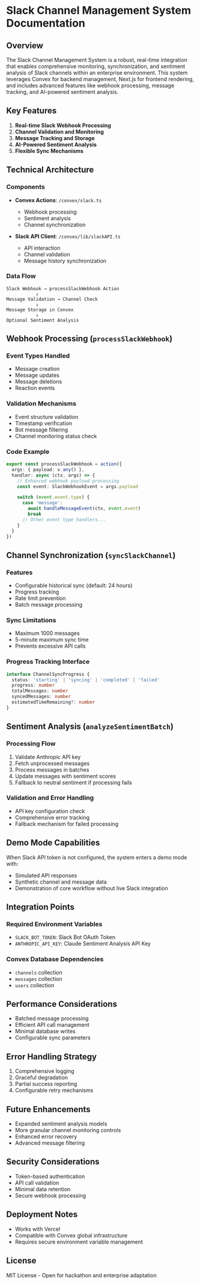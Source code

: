 # Slack Channel Management System Documentation

## Overview

The Slack Channel Management System is a robust, real-time integration that enables comprehensive monitoring, synchronization, and sentiment analysis of Slack channels within an enterprise environment. This system leverages Convex for backend management, Next.js for frontend rendering, and includes advanced features like webhook processing, message tracking, and AI-powered sentiment analysis.

## Key Features

1. **Real-time Slack Webhook Processing**
2. **Channel Validation and Monitoring**
3. **Message Tracking and Storage**
4. **AI-Powered Sentiment Analysis**
5. **Flexible Sync Mechanisms**

## Technical Architecture

### Components

- **Convex Actions**: `/convex/slack.ts`
  - Webhook processing
  - Sentiment analysis
  - Channel synchronization

- **Slack API Client**: `/convex/lib/slackAPI.ts`
  - API interaction
  - Channel validation
  - Message history synchronization

### Data Flow

```
Slack Webhook → processSlackWebhook Action
           ↓
Message Validation → Channel Check
           ↓
Message Storage in Convex
           ↓
Optional Sentiment Analysis
```

## Webhook Processing (`processSlackWebhook`)

### Event Types Handled
- Message creation
- Message updates
- Message deletions
- Reaction events

### Validation Mechanisms
- Event structure validation
- Timestamp verification
- Bot message filtering
- Channel monitoring status check

### Code Example
```typescript
export const processSlackWebhook = action({
  args: { payload: v.any() },
  handler: async (ctx, args) => {
    // Enhanced webhook payload processing
    const event: SlackWebhookEvent = args.payload

    switch (event.event.type) {
      case 'message':
        await handleMessageEvent(ctx, event.event)
        break
      // Other event type handlers...
    }
  }
})
```

## Channel Synchronization (`syncSlackChannel`)

### Features
- Configurable historical sync (default: 24 hours)
- Progress tracking
- Rate limit prevention
- Batch message processing

### Sync Limitations
- Maximum 1000 messages
- 5-minute maximum sync time
- Prevents excessive API calls

### Progress Tracking Interface
```typescript
interface ChannelSyncProgress {
  status: 'starting' | 'syncing' | 'completed' | 'failed'
  progress: number
  totalMessages: number
  syncedMessages: number
  estimatedTimeRemaining?: number
}
```

## Sentiment Analysis (`analyzeSentimentBatch`)

### Processing Flow
1. Validate Anthropic API key
2. Fetch unprocessed messages
3. Process messages in batches
4. Update messages with sentiment scores
5. Fallback to neutral sentiment if processing fails

### Validation and Error Handling
- API key configuration check
- Comprehensive error tracking
- Fallback mechanism for failed processing

## Demo Mode Capabilities

When Slack API token is not configured, the system enters a demo mode with:
- Simulated API responses
- Synthetic channel and message data
- Demonstration of core workflow without live Slack integration

## Integration Points

### Required Environment Variables
- `SLACK_BOT_TOKEN`: Slack Bot OAuth Token
- `ANTHROPIC_API_KEY`: Claude Sentiment Analysis API Key

### Convex Database Dependencies
- `channels` collection
- `messages` collection
- `users` collection

## Performance Considerations

- Batched message processing
- Efficient API call management
- Minimal database writes
- Configurable sync parameters

## Error Handling Strategy

1. Comprehensive logging
2. Graceful degradation
3. Partial success reporting
4. Configurable retry mechanisms

## Future Enhancements

- Expanded sentiment analysis models
- More granular channel monitoring controls
- Enhanced error recovery
- Advanced message filtering

## Security Considerations

- Token-based authentication
- API call validation
- Minimal data retention
- Secure webhook processing

## Deployment Notes

- Works with Vercel
- Compatible with Convex global infrastructure
- Requires secure environment variable management

## License

MIT License - Open for hackathon and enterprise adaptation